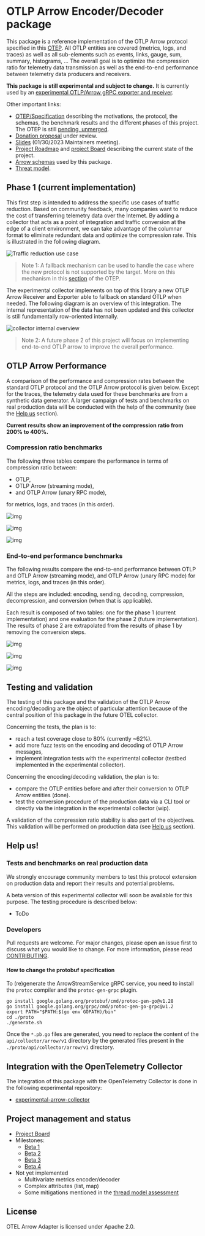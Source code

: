 # OTLP Arrow Encoder/Decoder package

This package is a reference implementation of the OTLP Arrow protocol specified in this [OTEP](https://github.com/lquerel/oteps/blob/main/text/0156-columnar-encoding.md).
All OTLP entities are covered (metrics, logs, and traces) as well as all sub-elements such as events, links, gauge, sum, 
summary, histograms, ... The overall goal is to optimize the compression ratio for telemetry data transmission as well 
as the end-to-end performance between telemetry data producers and receivers.

**This package is still experimental and subject to change.** It is currently used by an [experimental OTLP/Arrow gRPC 
exporter and receiver](https://github.com/open-telemetry/experimental-arrow-collector).

Other important links:
- [OTEP/Specification](https://github.com/lquerel/oteps/blob/main/text/0156-columnar-encoding.md) describing the
  motivations, the protocol, the schemas, the benchmark results and the different phases of this project. The OTEP is
  still [pending, unmerged](https://github.com/open-telemetry/oteps/pull/171).
- [Donation proposal](https://github.com/open-telemetry/community/issues/1332) under review.
- [Slides](https://docs.google.com/presentation/d/12uLXmMWNelAyAiKFYMR0i7E7N4dPhzBi2_HLshFOLak/edit?usp=sharing) (01/30/2023 Maintainers meeting).
- [Project Roadmap](https://github.com/f5/otel-arrow-adapter/milestones?direction=asc&sort=due_date&state=open) and [project Board](https://github.com/orgs/f5/projects/1/views/2) describing the current state of the project.
- [Arrow schemas](docs/arrow_schema.md) used by this package.
- [Threat model](docs/threat_model_assessment.md).

## Phase 1 (current implementation)

This first step is intended to address the specific use cases of traffic reduction. Based on community feedback, many
companies want to reduce the cost of transferring telemetry data over the Internet. By adding a collector that acts as
a point of integration and traffic conversion at the edge of a client environment, we can take advantage of the columnar
format to eliminate redundant data and optimize the compression rate. This is illustrated in the following diagram.

![Traffic reduction use case](docs/img/traffic_reduction_use_case.png)

> Note 1: A fallback mechanism can be used to handle the case where the new protocol is not supported by the target. 
> More on this mechanism in this [section](https://github.com/lquerel/oteps/blob/main/text/0156-columnar-encoding.md#protocol-extension-and-fallback-mechanism) of the OTEP. 

The experimental collector implements on top of this library a new OTLP Arrow Receiver and Exporter able to fallback on
standard OTLP when needed. The following diagram is an overview of this integration. The internal representation of the
data has not been updated and this collector is still fundamentally row-oriented internally.

![collector internal overview](docs/img/collector_internal_overview.png)

> Note 2: A future phase 2 of this project will focus on implementing end-to-end OTLP arrow to improve the overall
> performance.

## OTLP Arrow Performance

A comparison of the performance and compression rates between the standard OTLP protocol and the OTLP Arrow protocol is
given below. Except for the traces, the telemetry data used for these benchmarks are from a synthetic data generator.
A larger campaign of tests and benchmarks on real production data will be conducted with the help of the community
(see the [Help us](#tests-and-benchmarks-on-real-production-data) section).

**Current results show an improvement of the compression ratio from 200% to 400%.**

### Compression ratio benchmarks

The following three tables compare the performance in terms of compression ratio 
between:

- OTLP,
- OTLP Arrow (streaming mode),
- and OTLP Arrow (unary RPC mode),

for metrics, logs, and traces (in this order).

![img](docs/img/metrics_compression_rate_benchmark.png)

![img](docs/img/logs_compression_rate_benchmark.png)

![img](docs/img/traces_compression_rate_benchmark.png)

### End-to-end performance benchmarks

The following results compare the end-to-end performance between OTLP and OTLP 
Arrow (streaming mode), and OTLP Arrow (unary RPC mode) for metrics, logs, and 
traces (in this order).

All the steps are included: encoding, sending, decoding, compression, 
decompression, and conversion (when that is applicable). 

Each result is composed of two tables: one for the phase 1 (current implementation)
and one evaluation for the phase 2 (future implementation). The results of phase
2 are extrapolated from the results of phase 1 by removing the conversion steps.

![img](docs/img/metrics_end_to_end_benchmark.png)

![img](docs/img/logs_end_to_end_benchmark.png)

![img](docs/img/traces_end_to_end_benchmark.png)


## Testing and validation

The testing of this package and the validation of the OTLP Arrow encoding/decoding are the object of particular 
attention because of the central position of this package in the future OTEL collector.

Concerning the tests, the plan is to:
- reach a test coverage close to 80% (currently ~62%).
- add more fuzz tests on the encoding and decoding of OTLP Arrow messages,
- implement integration tests with the experimental collector (testbed implemented in the experimental collector).

Concerning the encoding/decoding validation, the plan is to:
- compare the OTLP entities before and after their conversion to OTLP Arrow entities (done).
- test the conversion procedure of the production data via a CLI tool or directly via the integration in the 
experimental collector (wip).

A validation of the compression ratio stability is also part of the objectives. This validation will be performed on
production data (see [Help us](#tests-and-benchmarks-on-real-production-data) section).

## Help us!

### Tests and benchmarks on real production data

We strongly encourage community members to test this protocol extension on production data and report their results and
potential problems.

A beta version of this experimental collector will soon be available for this purpose. The testing procedure is described below:
- ToDo

### Developers

Pull requests are welcome. For major changes, please open an issue
first to discuss what you would like to change. For more information, please
read [CONTRIBUTING](CONTRIBUTING.md).

#### How to change the protobuf specification

To (re)generate the ArrowStreamService gRPC service, you need to install the `protoc` compiler and the `protoc-gen-grpc` plugin.
```shell
go install google.golang.org/protobuf/cmd/protoc-gen-go@v1.28
go install google.golang.org/grpc/cmd/protoc-gen-go-grpc@v1.2
export PATH="$PATH:$(go env GOPATH)/bin"
cd ./proto
./generate.sh
```
Once the `*.pb.go` files are generated, you need to replace the content of the `api/collector/arrow/v1` directory by the
generated files present in the `./proto/api/collector/arrow/v1` directory.

## Integration with the OpenTelemetry Collector

The integration of this package with the OpenTelemetry Collector is done in the following experimental repository:
* [experimental-arrow-collector](https://github.com/open-telemetry/experimental-arrow-collector)

## Project management and status

- [Project Board](https://github.com/orgs/f5/projects/1/views/2)
- Milestones:
  - [Beta 1](https://github.com/f5/otel-arrow-adapter/milestone/1)
  - [Beta 2](https://github.com/f5/otel-arrow-adapter/milestone/2)
  - [Beta 3](https://github.com/f5/otel-arrow-adapter/milestone/3)
  - [Beta 4](https://github.com/f5/otel-arrow-adapter/milestone/4)
- Not yet implemented
  - Multivariate metrics encoder/decoder
  - Complex attributes (list, map)
  - Some mitigations mentioned in the [thread model assessment](docs/threat_model_assessment.md)

## License

OTEL Arrow Adapter is licensed under Apache 2.0.
